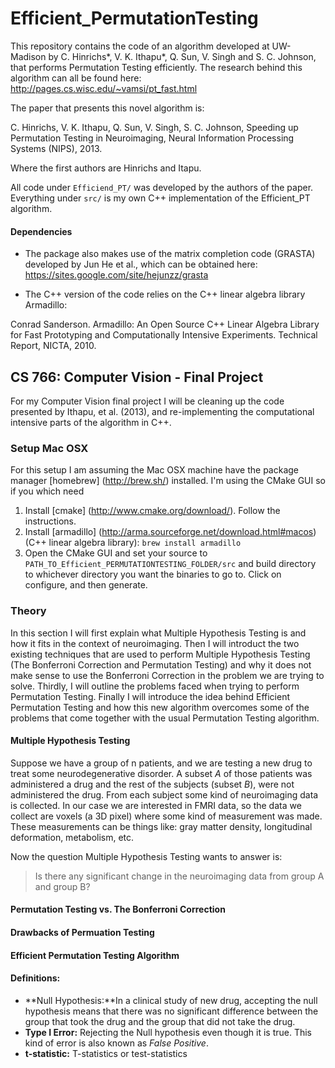 # Efficient_PermutationTesting
This repository contains the code of an algorithm developed at UW-Madison by C. Hinrichs*, V. K. Ithapu*, Q. Sun, V. Singh and S. C. Johnson, that performs Permutation Testing efficiently. The research behind this algorithm can all be found here: http://pages.cs.wisc.edu/~vamsi/pt_fast.html


The paper that presents this novel algorithm is:

C. Hinrichs, V. K. Ithapu, Q. Sun, V. Singh, S. C. Johnson, Speeding up Permutation Testing in Neuroimaging, Neural Information Processing Systems (NIPS), 2013.

Where the first authors are Hinrichs and Itapu.

All code under `Efficiend_PT/` was developed by the authors of the paper. Everything under `src/` is my own C++ implementation of the Efficient_PT algorithm.

#### Dependencies

* The package also makes use of the matrix completion code (GRASTA) developed by Jun He et al., which can be obtained here:
https://sites.google.com/site/hejunzz/grasta

* The C++ version of the code relies on the C++ linear algebra library Armadillo: 

Conrad Sanderson. Armadillo: An Open Source C++ Linear Algebra Library for Fast Prototyping and Computationally Intensive Experiments. Technical Report, NICTA, 2010.

## CS 766: Computer Vision - Final Project

For my Computer Vision final project I will be cleaning up the code presented by Ithapu, et al. (2013), and re-implementing the computational intensive parts of the algorithm in C++.

### Setup Mac OSX
For this setup I am assuming the Mac OSX machine have the package manager [homebrew] (http://brew.sh/) installed. I'm  using the CMake GUI so if you which need

1. Install [cmake] (http://www.cmake.org/download/). Follow the instructions. 
2. Install [armadillo] (http://arma.sourceforge.net/download.html#macos) (C++ linear algebra library): `brew install armadillo`
3. Open the CMake GUI and set your source to `PATH_TO_Efficient_PERMUTATIONTESTING_FOLDER/src` and build directory to whichever directory you want the binaries to go to. Click on configure, and then generate.

### Theory
In this section I will first explain what Multiple Hypothesis Testing is and how it fits in the context of neuroimaging. Then I will introduct the two existing techniques that are used to perform  Multiple Hypothesis Testing (The Bonferroni Correction and Permutation Testing) and why it does not make sense to use the Bonferroni Correction in the problem we are trying to solve. Thirdly, I will outline the problems faced when trying to perform Permutation Testing. Finally I will introduce the idea behind Efficient Permutation Testing and how this new algorithm overcomes some of the problems that come together with the usual Permutation Testing algorithm. 


#### Multiple Hypothesis Testing
Suppose we have a group of n patients, and we are testing a new drug to treat some neurodegenerative disorder. A subset *A* of those patients was administered a drug and the rest of the subjects (subset *B*), were not administered the drug. From each subject some kind of neuroimaging data is collected. In our case we are interested in FMRI data, so the data we collect are voxels (a 3D pixel) where some kind of measurement was made. These measurements can be things like: gray matter density, longitudinal deformation, metabolism, etc. 

Now the question Multiple Hypothesis Testing wants to answer is: 
> Is there any significant change in the neuroimaging data from group A and group B?



#### Permutation Testing vs. The Bonferroni Correction
#### Drawbacks of Permuation Testing
#### Efficient Permutation Testing Algorithm

#### Definitions:
* **Null Hypothesis:**In a clinical study of new drug, accepting the null hypothesis means that there was no significant difference between the group that took the drug and the group that did not take the drug. 
* **Type I Error:** Rejecting the Null hypothesis even though it is true. This kind of error is also known as *False Positive*.
* **t-statistic:** T-statistics or test-statistics




